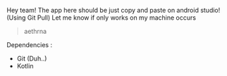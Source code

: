 Hey team!
The app here should be just copy and paste on android studio! (Using Git Pull)
Let me know if only works on my machine occurs

> aethrna

Dependencies :

- Git (Duh..)
- Kotlin

